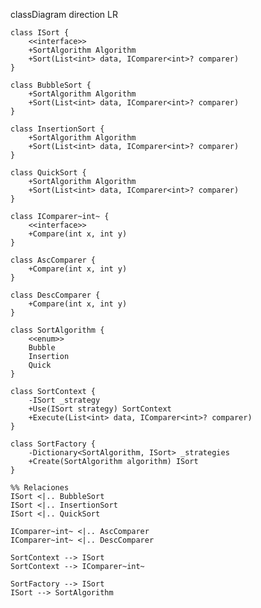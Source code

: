 classDiagram
direction LR

    class ISort {
        <<interface>>
        +SortAlgorithm Algorithm
        +Sort(List<int> data, IComparer<int>? comparer)
    }

    class BubbleSort {
        +SortAlgorithm Algorithm
        +Sort(List<int> data, IComparer<int>? comparer)
    }

    class InsertionSort {
        +SortAlgorithm Algorithm
        +Sort(List<int> data, IComparer<int>? comparer)
    }

    class QuickSort {
        +SortAlgorithm Algorithm
        +Sort(List<int> data, IComparer<int>? comparer)
    }

    class IComparer~int~ {
        <<interface>>
        +Compare(int x, int y)
    }

    class AscComparer {
        +Compare(int x, int y)
    }

    class DescComparer {
        +Compare(int x, int y)
    }

    class SortAlgorithm {
        <<enum>>
        Bubble
        Insertion
        Quick
    }

    class SortContext {
        -ISort _strategy
        +Use(ISort strategy) SortContext
        +Execute(List<int> data, IComparer<int>? comparer)
    }

    class SortFactory {
        -Dictionary<SortAlgorithm, ISort> _strategies
        +Create(SortAlgorithm algorithm) ISort
    }

    %% Relaciones
    ISort <|.. BubbleSort
    ISort <|.. InsertionSort
    ISort <|.. QuickSort

    IComparer~int~ <|.. AscComparer
    IComparer~int~ <|.. DescComparer

    SortContext --> ISort
    SortContext --> IComparer~int~

    SortFactory --> ISort
    ISort --> SortAlgorithm
